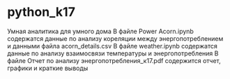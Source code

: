 # python_k17
Умная аналитика для умного дома
В файле Power Acorn.ipynb содержатся данные по анализу кореляции между энергопотреблением и данными файла acorn_details.csv
В файле weather.ipynb содержатся данные по анализу взаимосвязи температуры и энергопотребления
В файле Отчет по анализу энергопотребления_к17.pdf содержится отчет, графики и краткие выводы
